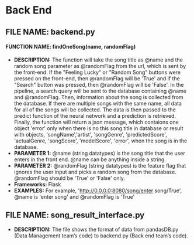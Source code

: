 # Back End

## FILE NAME: backend.py
#### FUNCTION NAME: findOneSong(name, randomFlag)
+ **DESCRIPTION:** The function will take the song title as @name and the random song parameter as @randomFlag from the url, which is sent by the front-end. If the "Feeling Lucky" or "Random Song" buttons were pressed on the front-end, then @randomFlag will be 'True' and if the "Search" button was pressed, then @randomFlag will be 'False'.  In the pipeline, a search query will be sent to the database containing @name and @randomFlag.  Then, information about the song is collected from the database.  If there are multiple songs with the same name, all data for all of the songs will be collected.  The data is then passed to the predict function of the neural network and a prediction is retrieved.  Finally, the function will return a json message, which contaions one object 'error' only when there is no this song title in database or result with objects, 'songName','artist', 'songGenre', 'predictedScore', 'actualGenre, 'songScore', 'modelScore', 'error', when the song is in the database.
+ **PARAMETER 1:** @name (string datatypes) is the song title that the user enters in the front end. @name can be anything inside a string.
+ **PARAMETER 2:** @randomFlag (string datatypes) is the feature flag that ignores the user input and picks a random song from the database. @randomFlag should be 'True' or 'False' only.
+ **Frameworks:** Flask
+ **EXAMPLES:** For example, 'http://0.0.0.0:8080/song/enter song/True', @name is 'enter song' and @randomFlag is 'True'

## FILE NAME: song_result_interface.py
+ **DESCRIPTION:** The file shows the format of data from pandasDB.py (Data Management team’s code) to backend.py (Back end team’s code).
